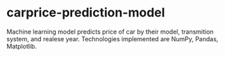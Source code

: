 # carprice-prediction-model
Machine learning model predicts price of car by their model, transmition system, and realese year.
Technologies implemented are NumPy, Pandas, Matplotlib. 

